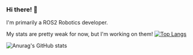 ### Hi there! 👋
I'm primarily a ROS2 Robotics developer.

My stats are pretty weak for now, but I'm working on them!
[![Top Langs](https://github-readme-stats.vercel.app/api/top-langs/?username=serafadam&show_icons=true&theme=radical)](https://github.com/anuraghazra/github-readme-stats)


![Anurag's GitHub stats](https://github-readme-stats.vercel.app/api?username=serafadam&count_private=true&show_icons=true&theme=radical)
<!--
**Serafadam/Serafadam** is a ✨ _special_ ✨ repository because its `README.md` (this file) appears on your GitHub profile.

Here are some ideas to get you started:

- 🔭 I’m currently working on ...
- 🌱 I’m currently learning ...
- 👯 I’m looking to collaborate on ...
- 🤔 I’m looking for help with ...
- 💬 Ask me about ...
- 📫 How to reach me: ...
- 😄 Pronouns: ...
- ⚡ Fun fact: ...
-->
